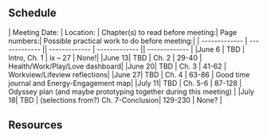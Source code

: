 ## Schedule
| Meeting Date: | Location: | Chapter(s) to read before meeting:|	Page numbers:|	Possible practical work to do before meeting:|
| ------------- | ------------- || ------------- | ------------- || ------------- | 
|June 6	|		TBD | Intro, Ch. 1		|			ix – 27	|		None!|
|June 13|		TBD |	Ch. 2					|	29-40		|	Health/Work/Play/Love dashboard|
|June 20|		TBD |	Ch. 3					|	41-62		|	Workview/Lifeview reflections|
|June 27|		TBD |	Ch. 4					|	63-86		|	Good time journal and Energy-Engagement map|
|July 11|		TBD |	Ch. 5-6					|	87-128		|	Odyssey plan (and maybe prototyping together during this meeting) |
|July 18|		TBD |	(selections from?) Ch. 7-Conclusion|		129-230	|	None? |


## Resources
 
